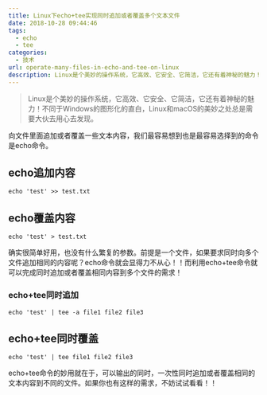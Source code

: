 ```yaml
---
title: Linux下echo+tee实现同时追加或者覆盖多个文本文件
date: 2018-10-28 09:44:46
tags: 
  - echo
  - tee
categories:
  - 技术
url: operate-many-files-in-echo-and-tee-on-linux
description: Linux是个美妙的操作系统，它高效、它安全、它简洁，它还有着神秘的魅力！不同于Windows的图形化的直白，Linux和macOS的美妙之处总是需要大伙去用心去发现。
---
```


> Linux是个美妙的操作系统，它高效、它安全、它简洁，它还有着神秘的魅力！不同于Windows的图形化的直白，Linux和macOS的美妙之处总是需要大伙去用心去发现。


向文件里面追加或者覆盖一些文本内容，我们最容易想到也是最容易选择到的命令是echo命令。

 ## echo追加内容

```
echo 'test' >> test.txt
```


 ## echo覆盖内容

```
echo 'test' > test.txt
```

确实很简单好用，也没有什么繁复的参数。前提是一个文件，如果要求同时向多个文件追加相同的内容呢？echo命令就会显得力不从心！！而利用echo+tee命令就可以完成同时追加或者覆盖相同内容到多个文件的需求！

### echo+tee同时追加

```
echo 'test' | tee -a file1 file2 file3
```


## echo+tee同时覆盖

```
echo 'test' | tee file1 file2 file3
```


echo+tee命令的妙用就在于，可以输出的同时，一次性同时追加或者覆盖相同的文本内容到不同的文件。如果你也有这样的需求，不妨试试看看！！